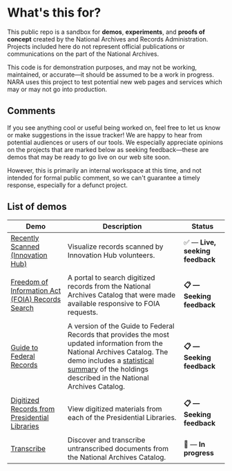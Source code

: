 # What's this for?

This public repo is a sandbox for __demos__, __experiments__, and __proofs of concept__ created by the National Archives and Records Administration. Projects included here do not represent official publications or communications on the part of the National Archives.

This code is for demonstration purposes, and may not be working, maintained, or accurate—it should be assumed to be a work in progress. NARA uses this project to test potential new web pages and services which may or may not go into production.

## Comments

If you see anything cool or useful being worked on, feel free to let us know or make suggestions in the issue tracker! We are happy to hear from potential audiences or users of our tools. We especially appreciate opinions on the projects that are marked below as seeking feedback—these are demos that may be ready to go live on our web site soon.

However, this is primarily an internal workspace at this time, and not intended for formal public comment, so we can't guarantee a timely response, especially for a defunct project.

## List of demos

| Demo          | Description   | Status |
| ------------- | ------------- | ------ |
| [Recently Scanned (Innovation Hub)](https://www.archives.gov/innovation-hub/recentlyscanned) | Visualize records scanned by Innovation Hub volunteers. | :white_check_mark: — __Live, seeking feedback__ |
||||
| [Freedom of Information Act (FOIA) Records Search](https://usnationalarchives.github.io/sandbox/FOIA.html) | A portal to search digitized records from the National Archives Catalog that were made available responsive to FOIA requests. | __&#x1F4CB; — Seeking feedback__ |
||||
| [Guide to Federal Records](https://usnationalarchives.github.io/sandbox/Guide_to_Federal_Records.html) | A version of the Guide to Federal Records that provides the most updated information from the National Archives Catalog. The demo includes a [statistical summary](https://usnationalarchives.github.io/demos/statistical_summary.html) of the holdings described in the National Archives Catalog. | __&#x1F4CB; — Seeking feedback__ |
||||
| [Digitized Records from Presidential Libraries](https://usnationalarchives.github.io/sandbox/presidential_libraries_portal.html) | View digitized materials from each of the Presidential Libraries. | __&#x1F4CB; — Seeking feedback__ |
||||
| [Transcribe](https://usnationalarchives.github.io/sandbox/transcription_mission.html) | Discover and transcribe untranscribed documents from the National Archives Catalog. | &#x1F6A7; — __In progress__ |
